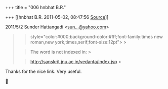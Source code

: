 +++
title = "006 hnbhat B.R."

+++
[[hnbhat B.R.	2011-05-02, 08:47:56 [Source](https://groups.google.com/g/samskrita/c/bWPnSstHo5k)]]



  
  

2011/5/2 Sunder Hattangadi \<[sun...@yahoo.com]()\>

  

> 
> >  style="color:#000;background-color:#fff;font-family:times new roman,new york,times,serif;font-size:12pt"> >
> 
> > The word is not indexed in: >
> 
> > 
> > 
> > 
> > 
> > <http://sanskrit.jnu.ac.in/vedanta/index.jsp> >
> 
> > 
> > 
> > 
> > 
> >   
> > 
> > 
> > 

  

Thanks for the nice link. Very useful.





